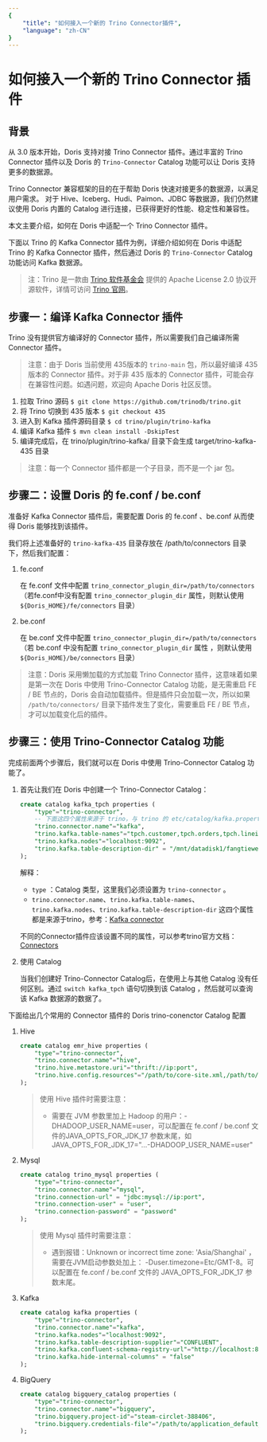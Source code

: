 ```yaml
---
{
    "title": "如何接入一个新的 Trino Connector插件",
    "language": "zh-CN"
}
---
```


<!-- 
Licensed to the Apache Software Foundation (ASF) under one
or more contributor license agreements.  See the NOTICE file
distributed with this work for additional information
regarding copyright ownership.  The ASF licenses this file
to you under the Apache License, Version 2.0 (the
"License"); you may not use this file except in compliance
with the License.  You may obtain a copy of the License at

  http://www.apache.org/licenses/LICENSE-2.0

Unless required by applicable law or agreed to in writing,
software distributed under the License is distributed on an
"AS IS" BASIS, WITHOUT WARRANTIES OR CONDITIONS OF ANY
KIND, either express or implied.  See the License for the
specific language governing permissions and limitations
under the License.
-->

# 如何接入一个新的 Trino Connector 插件

## 背景

从 3.0 版本开始，Doris 支持对接 Trino Connector 插件。通过丰富的 Trino Connector 插件以及 Doris 的 `Trino-Connector` Catalog 功能可以让 Doris 支持更多的数据源。

Trino Connector 兼容框架的目的在于帮助 Doris 快速对接更多的数据源，以满足用户需求。
对于 Hive、Iceberg、Hudi、Paimon、JDBC 等数据源，我们仍然建议使用 Doris 内置的 Catalog 进行连接，已获得更好的性能、稳定性和兼容性。

本文主要介绍，如何在 Doris 中适配一个 Trino Connector 插件。

下面以 Trino 的 Kafka Connector 插件为例，详细介绍如何在 Doris 中适配 Trino 的 Kafka Connector 插件，然后通过 Doris 的 `Trino-Connector` Catalog 功能访问 Kafka 数据源。

> 注：Trino 是一款由 [Trino 软件基金会](https://trino.io/foundation) 提供的 Apache License 2.0 协议开源软件，详情可访问 [Trino 官网](https://trino.io/docs/current/)。

## 步骤一：编译 Kafka Connector 插件

Trino 没有提供官方编译好的 Connector 插件，所以需要我们自己编译所需 Connector 插件。

> 注意：由于 Doris 当前使用 435版本的 `trino-main` 包，所以最好编译 435 版本的 Connector 插件。对于非 435 版本的 Connector 插件，可能会存在兼容性问题。如遇问题，欢迎向 Apache Doris 社区反馈。


1. 拉取 Trino 源码
`$ git clone https://github.com/trinodb/trino.git`
2. 将 Trino 切换到 435 版本
`$ git checkout 435`
3. 进入到 Kafka 插件源码目录
`$ cd trino/plugin/trino-kafka`
4. 编译 Kafka 插件
`$ mvn clean install -DskipTest`
5. 编译完成后，在 trino/plugin/trino-kafka/ 目录下会生成 target/trino-kafka-435 目录

> 注意：每一个 Connector 插件都是一个子目录，而不是一个 jar 包。

## 步骤二：设置 Doris 的 fe.conf / be.conf

准备好 Kafka Connector 插件后，需要配置 Doris 的 fe.conf 、be.conf 从而使得 Doris 能够找到该插件。

我们将上述准备好的 `trino-kafka-435` 目录存放在 /path/to/connectors 目录下，然后我们配置：

1. fe.conf

    在 fe.conf 文件中配置 `trino_connector_plugin_dir=/path/to/connectors` （若fe.conf中没有配置 `trino_connector_plugin_dir` 属性，则默认使用 `${Doris_HOME}/fe/connectors` 目录）

2. be.conf

    在 be.conf 文件中配置 `trino_connector_plugin_dir=/path/to/connectors` （若 be.conf 中没有配置 `trino_connector_plugin_dir` 属性 ，则默认使用 `${Doris_HOME}/be/connectors` 目录）

> 注意：Doris 采用懒加载的方式加载 Trino Connector 插件，这意味着如果是第一次在 Doris 中使用 Trino-Connector Catalog 功能，是无需重启 FE / BE 节点的，Doris 会自动加载插件。但是插件只会加载一次，所以如果 `/path/to/connectors/` 目录下插件发生了变化，需要重启 FE / BE 节点，才可以加载变化后的插件。

## 步骤三：使用 Trino-Connector Catalog 功能

完成前面两个步骤后，我们就可以在 Doris 中使用 Trino-Connector Catalog 功能了。

1. 首先让我们在 Doris 中创建一个 Trino-Connector Catalog：

    ```sql
    create catalog kafka_tpch properties (
        "type"="trino-connector",
        -- 下面这四个属性来源于 trino，与 trino 的 etc/catalog/kafka.properties 中的属性一致。但需要统一增加 "trino." 前缀
        "trino.connector.name"="kafka",
        "trino.kafka.table-names"="tpch.customer,tpch.orders,tpch.lineitem,tpch.part,tpch.partsupp,tpch.supplier,tpch.nation,tpch.region",
        "trino.kafka.nodes"="localhost:9092",
        "trino.kafka.table-description-dir" = "/mnt/datadisk1/fangtiewei"
    );
    ```

    解释：
    - `type` ：Catalog 类型，这里我们必须设置为 `trino-connector` 。
    - `trino.connector.name`、`trino.kafka.table-names`、`trino.kafka.nodes`、`trino.kafka.table-description-dir` 这四个属性都是来源于trino，参考：[Kafka connector](https://trino.io/docs/current/connector/kafka.html#configuration)

    不同的Connector插件应该设置不同的属性，可以参考trino官方文档：[Connectors](https://trino.io/docs/current/connector.html#connector--page-root)

2. 使用 Catalog

    当我们创建好 Trino-Connector Catalog后，在使用上与其他 Catalog 没有任何区别。通过 `switch kafka_tpch` 语句切换到该 Catalog ，然后就可以查询该 Kafka 数据源的数据了。

下面给出几个常用的 Connector 插件的 Doris trino-conenctor Catalog 配置

1. Hive

    ```sql
    create catalog emr_hive properties (
        "type"="trino-connector",
        "trino.connector.name"="hive",
        "trino.hive.metastore.uri"="thrift://ip:port",
        "trino.hive.config.resources"="/path/to/core-site.xml,/path/to/hdfs-site.xml"
    );
    ```

    > 使用 Hive 插件时需要注意：
    > - 需要在 JVM 参数里加上 Hadoop 的用户：-DHADOOP_USER_NAME=user，可以配置在 fe.conf / be.conf 文件的JAVA_OPTS_FOR_JDK_17 参数末尾，如 JAVA_OPTS_FOR_JDK_17="...-DHADOOP_USER_NAME=user"

2. Mysql

    ```sql
    create catalog trino_mysql properties (
        "type"="trino-connector",
        "trino.connector.name"="mysql",
        "trino.connection-url" = "jdbc:mysql://ip:port",
        "trino.connection-user" = "user",
        "trino.connection-password" = "password"
    );
    ```

    > 使用 Mysql 插件时需要注意：
    > - 遇到报错：Unknown or incorrect time zone: 'Asia/Shanghai' ， 需要在JVM启动参数处加上： -Duser.timezone=Etc/GMT-8。可以配置在 fe.conf / be.conf 文件的 JAVA_OPTS_FOR_JDK_17 参数末尾。

3. Kafka

    ```sql
    create catalog kafka properties (
        "type"="trino-connector",
        "trino.connector.name"="kafka",
        "trino.kafka.nodes"="localhost:9092",
        "trino.kafka.table-description-supplier"="CONFLUENT",
        "trino.kafka.confluent-schema-registry-url"="http://localhost:8081",
        "trino.kafka.hide-internal-columns" = "false"
    );
    ```

4. BigQuery

    ```sql
    create catalog bigquery_catalog properties (
        "type"="trino-connector",
        "trino.connector.name"="bigquery",
        "trino.bigquery.project-id"="steam-circlet-388406",
        "trino.bigquery.credentials-file"="/path/to/application_default_credentials.json"
    );
    ```

